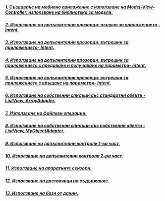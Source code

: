 ##### [1. Създаване на мобилно приложение с използване на Model-View-Controller, използване на библиотека за модели.](https://github.com/vakovsky/Android/tree/main/csAndroid/parts/2024-09-25)
#####  [2. Използване на допълнителни прозорци: външни за приложението - Intent.](https://github.com/vakovsky/Android/tree/main/csAndroid/parts/2024-10-02)
#####  [3. Използване на допълнителни прозорци: вътрешни за приложението- Intent.](https://github.com/vakovsky/Android/tree/main/csAndroid/parts/2024-10-09)
#####  [4. Използване на допълнителни прозорци: вътрешни за приложението с предаване и получаване на параметри- Intent.](https://github.com/vakovsky/Android/tree/main/csAndroid/parts/2024-10-16)
#####  [5. Използване на допълнителни прозорци: вътрешни за приложението с връщане на параметри- Intent.](https://github.com/vakovsky/Android/tree/main/csAndroid/parts/2024-10-23)
#####  [6. Използване на собственни списъци със стандартни обекти - ListView, ArrayAdapter.](https://github.com/vakovsky/Android/tree/main/csAndroid/parts/2024-10-30)
#####  [7. Използване на файлови операции.](https://github.com/vakovsky/Android/tree/main/csAndroid/parts/2024-11-06)
#####  [8. Използване на собственни списъци със собственни обекти - ListView, MyObjectAdapter.](https://github.com/vakovsky/Android/tree/main/csAndroid/parts/2024-11-13)
#####  [9. Използване на допълнителни контроли 1-ва част.](https://github.com/vakovsky/Android/tree/main/csAndroid/parts/2024-11-20)
#####  [10. Използване на допълнителни контроли 2-ра част.](https://github.com/vakovsky/Android/tree/main/csAndroid/parts/2024-11-27)
#####  [11. Използване на апаратните сензори.](https://github.com/vakovsky/Android/tree/main/csAndroid/parts/2024-12-04)
#####  [12. Използване на доставчици на съдържание.](https://github.com/vakovsky/Android/tree/main/csAndroid/parts/2024-12-11)
#####  [13. Използване на бази от данни.](https://github.com/vakovsky/Android/tree/main/csAndroid/parts/2024-12-20)
